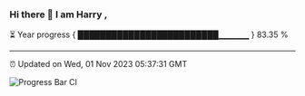 ### Hi there 👋 I am Harry , 

⏳ Year progress { █████████████████████████▁▁▁▁▁ } 83.35 %

---

⏰ Updated on Wed, 01 Nov 2023 05:37:31 GMT

![Progress Bar CI](https://github.com/duykhang68/duykhang68/workflows/Progress%20Bar%20CI/badge.svg)
